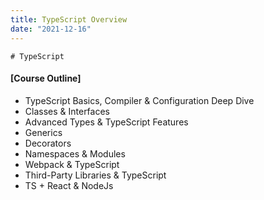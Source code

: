 ```yaml
---
title: TypeScript Overview
date: "2021-12-16"
---
```


```
# TypeScript
```

#### [Course Outline]

- TypeScript Basics, Compiler & Configuration Deep Dive
- Classes & Interfaces
- Advanced Types & TypeScript Features
- Generics
- Decorators
- Namespaces & Modules
- Webpack & TypeScript
- Third-Party Libraries & TypeScript
- TS + React & NodeJs

